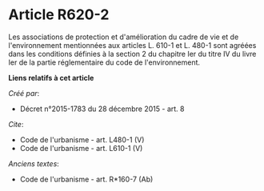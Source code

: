 # Article R620-2

Les associations de protection et d'amélioration du cadre de vie et de l'environnement mentionnées aux articles L. 610-1 et
L. 480-1 sont agréées dans les conditions définies à la section 2 du chapitre Ier du titre IV du livre Ier de la partie
réglementaire du code de l'environnement.

**Liens relatifs à cet article**

_Créé par_:

  - Décret n°2015-1783 du 28 décembre 2015 - art. 8

_Cite_:

  - Code de l'urbanisme - art. L480-1 (V)
  - Code de l'urbanisme - art. L610-1 (V)

_Anciens textes_:

  - Code de l'urbanisme - art. R*160-7 (Ab)
